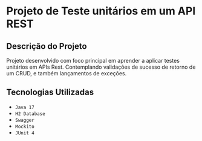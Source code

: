 <h1>Projeto de Teste unitários em um API REST</h1>

## Descrição do Projeto
Projeto desenvolvido com foco principal em aprender a aplicar testes unitários em APIs Rest. Contemplando validações 
de sucesso de retorno de um CRUD, e também lançamentos de exceções.

## Tecnologias Utilizadas
- `Java 17`
- `H2 Database`
- `Swagger`
- `Mockito`
- `JUnit 4`

